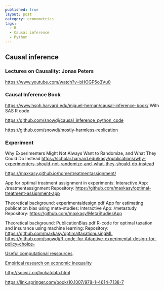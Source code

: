 ```yaml
---
published: true
layout: post
category: econometrics
tags:
  - R
  - Causal inference
  - Python
---
```

## Causal inference

### Lectures on Causality: Jonas Peters
https://www.youtube.com/watch?v=bHOGP5o3Vu0


### Causal Inference Book

https://www.hsph.harvard.edu/miguel-hernan/causal-inference-book/
With SAS R code

https://github.com/snowdj/causal_inference_python_code

https://github.com/snowdj/mostly-harmless-replication



### Experiment

Why Experimenters Might Not Always Want to Randomize, and What They Could Do Instead
https://scholar.harvard.edu/kasy/publications/why-experimenters-should-not-randomize-and-what-they-should-do-instead


https://maxkasy.github.io/home/treatmentassignment/

App for optimal treatment assignment in experiments:
Interactive App: /treatmentassignment
Repository: https://github.com/maxkasy/optimal-treatment-assignment-app

Theoretical background: experimentaldesign.pdf
App for estimating publication bias using meta-studies:
Interactive App: /metastudy
Repository: https://github.com/maxkasy/MetaStudiesApp

Theoretical background: PublicationBias.pdf
R-code for optimal taxation and insurance using machine learning:
Repository: https://github.com/maxkasy/optimaltaxationusingML
https://github.com/snowdj/R-code-for-Adaptive-experimental-design-for-policy-choice-

[Useful computational ressources](https://maxkasy.github.io/home/computationlinks/). 


[Empirical research on economic inequality](http://inequalityresearch.net/)



http://socviz.co/lookatdata.html


https://link.springer.com/book/10.1007/978-1-4614-7138-7
